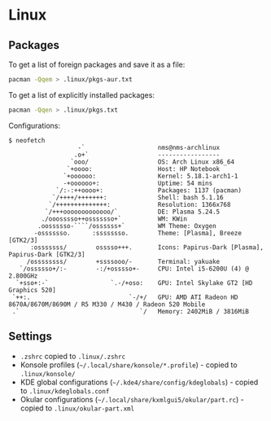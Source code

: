 # Linux

## Packages

To get a list of foreign packages and save it as a file:

```sh
pacman -Qqem > .linux/pkgs-aur.txt
```

To get a list of explicitly installed packages:

```sh
pacman -Qqen > .linux/pkgs.txt
```

Configurations:

```text
$ neofetch
                   -`                    nms@nms-archlinux
                  .o+`                   -----------------
                 `ooo/                   OS: Arch Linux x86_64
                `+oooo:                  Host: HP Notebook
               `+oooooo:                 Kernel: 5.18.1-arch1-1
               -+oooooo+:                Uptime: 54 mins
             `/:-:++oooo+:               Packages: 1137 (pacman)
            `/++++/+++++++:              Shell: bash 5.1.16
           `/++++++++++++++:             Resolution: 1366x768
          `/+++ooooooooooooo/`           DE: Plasma 5.24.5
         ./ooosssso++osssssso+`          WM: KWin
        .oossssso-````/ossssss+`         WM Theme: Oxygen
       -osssssso.      :ssssssso.        Theme: [Plasma], Breeze [GTK2/3]
      :osssssss/        osssso+++.       Icons: Papirus-Dark [Plasma], Papirus-Dark [GTK2/3]
     /ossssssss/        +ssssooo/-       Terminal: yakuake
   `/ossssso+/:-        -:/+osssso+-     CPU: Intel i5-6200U (4) @ 2.800GHz
  `+sso+:-`                 `.-/+oso:    GPU: Intel Skylake GT2 [HD Graphics 520]
 `++:.                           `-/+/   GPU: AMD ATI Radeon HD 8670A/8670M/8690M / R5 M330 / M430 / Radeon 520 Mobile
 .`                                 `/   Memory: 2402MiB / 3816MiB
```

## Settings

- `.zshrc` copied to `.linux/.zshrc`
- Konsole profiles (`~/.local/share/konsole/*.profile`) - copied to `.linux/konsole/`
- KDE global configurations (`~/.kde4/share/config/kdeglobals`) - copied to `.linux/kdeglobals.conf`
- Okular configurations (`~/.local/share/kxmlgui5/okular/part.rc`) - copied to `.linux/okular-part.xml`
